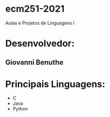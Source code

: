 # ecm251-2021
Aulas e Projetos de Linguagens I
# Desenvolvedor:
## Giovanni Benuthe

# Principais Linguagens:
- C
- Java
- Python
